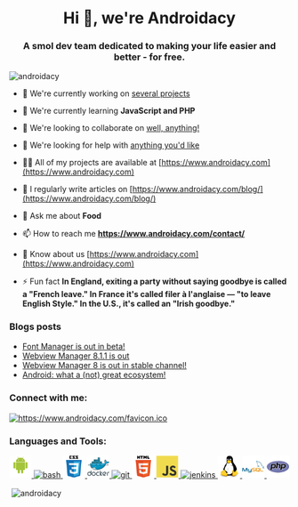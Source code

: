 <h1 align="center">Hi 👋, we're Androidacy</h1>
<h3 align="center">A smol dev team dedicated to making your life easier and better - for free.</h3>

<p align="left"> <img src="https://komarev.com/ghpvc/?username=androidacy&label=Profile%20views&color=0e75b6&style=flat" alt="androidacy" /> </p>

- 🔭 We're currently working on [several projects](https://github.com/androidacy?tab=repositories)

- 🌱 We're currently learning **JavaScript and PHP**

- 👯 We're looking to collaborate on [well, anything!](https://github.com/androidacy?tab=repositories)

- 🤝 We're looking for help with [anything you'd like](https://github.com/androidacy?tab=repositories)

- 👨‍💻 All of my projects are available at [https://www.androidacy.com](https://www.androidacy.com)

- 📝 I regularly write articles on [https://www.androidacy.com/blog/](https://www.androidacy.com/blog/)

- 💬 Ask me about **Food**

- 📫 How to reach me **https://www.androidacy.com/contact/**

- 📄 Know about us [https://www.androidacy.com](https://www.androidacy.com)

- ⚡ Fun fact **In England, exiting a party without saying goodbye is called a "French leave." In France it's called filer à l'anglaise — "to leave English Style." In the U.S., it's called an "Irish goodbye."**

### Blogs posts
<!-- BLOG-POST-LIST:START -->
- [Font Manager is out in beta!](https://www.androidacy.com/font-manager-is-out-in-beta/)
- [Webview Manager 8.1.1 is out](https://www.androidacy.com/webview-manager-8-1-1-is-out/)
- [Webview Manager 8 is out in stable channel!](https://www.androidacy.com/webview-manager-8-is-out-in-stable-channel/)
- [Android: what a (not) great ecosystem!](https://www.androidacy.com/android-what-a-great-ecosystem/)
<!-- BLOG-POST-LIST:END -->

<h3 align="left">Connect with me:</h3>
<p align="left">
<a href="https://www.androidacy.com/contact/" target="blank"><img align="center" src="https://cdn.jsdelivr.net/npm/simple-icons@3.0.1/icons/rss.svg" alt="https://www.androidacy.com/favicon.ico" height="30" width="40" /></a>
</p>

<h3 align="left">Languages and Tools:</h3>
<p align="left"> <a href="https://developer.android.com" target="_blank"> <img src="https://raw.githubusercontent.com/devicons/devicon/master/icons/android/android-original-wordmark.svg" alt="android" width="40" height="40"/> </a> <a href="https://www.gnu.org/software/bash/" target="_blank"> <img src="https://www.vectorlogo.zone/logos/gnu_bash/gnu_bash-icon.svg" alt="bash" width="40" height="40"/> </a> <a href="https://www.w3schools.com/css/" target="_blank"> <img src="https://raw.githubusercontent.com/devicons/devicon/master/icons/css3/css3-original-wordmark.svg" alt="css3" width="40" height="40"/> </a> <a href="https://www.docker.com/" target="_blank"> <img src="https://raw.githubusercontent.com/devicons/devicon/master/icons/docker/docker-original-wordmark.svg" alt="docker" width="40" height="40"/> </a> <a href="https://git-scm.com/" target="_blank"> <img src="https://www.vectorlogo.zone/logos/git-scm/git-scm-icon.svg" alt="git" width="40" height="40"/> </a> <a href="https://www.w3.org/html/" target="_blank"> <img src="https://raw.githubusercontent.com/devicons/devicon/master/icons/html5/html5-original-wordmark.svg" alt="html5" width="40" height="40"/> </a> <a href="https://developer.mozilla.org/en-US/docs/Web/JavaScript" target="_blank"> <img src="https://raw.githubusercontent.com/devicons/devicon/master/icons/javascript/javascript-original.svg" alt="javascript" width="40" height="40"/> </a> <a href="https://www.jenkins.io" target="_blank"> <img src="https://www.vectorlogo.zone/logos/jenkins/jenkins-icon.svg" alt="jenkins" width="40" height="40"/> </a> <a href="https://www.linux.org/" target="_blank"> <img src="https://raw.githubusercontent.com/devicons/devicon/master/icons/linux/linux-original.svg" alt="linux" width="40" height="40"/> </a> <a href="https://www.mysql.com/" target="_blank"> <img src="https://raw.githubusercontent.com/devicons/devicon/master/icons/mysql/mysql-original-wordmark.svg" alt="mysql" width="40" height="40"/> </a> <a href="https://www.php.net" target="_blank"> <img src="https://raw.githubusercontent.com/devicons/devicon/master/icons/php/php-original.svg" alt="php" width="40" height="40"/> </a> </p>

<p>&nbsp;<img align="center" src="https://github-readme-stats.vercel.app/api?username=androidacy&show_icons=true&locale=en" alt="androidacy" /></p>
